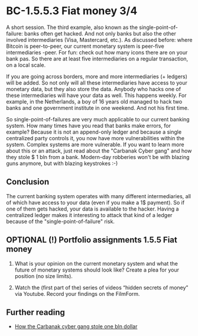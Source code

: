
# BC-1.5.5.3 Fiat money 3/4

A short session. The third example, also known as the single-point-of-failure: banks often get hacked.
And not only banks but also the other involved intermediaries (Visa, Mastercard, etc.). As discussed before: where Bitcoin is peer-to-peer, our current monetary system is peer-five intermediaries -peer. For fun: check out how many icons there are on your bank pas. So there are at least five intermediaries on a regular transaction, on a local scale.

If you are going across borders, more and more intermediaries (+ ledgers) will be added. So not only will all these intermediaries have access to your monetary data, but they also store the data. Anybody who hacks one of these intermediaries will have your data as well. This happens weekly. For example, in the Netherlands, a boy of 16 years old managed to hack two banks and one government institute in one weekend. And not his first time. 

So single-point-of-failures are very much applicable to our current banking system. How many times have you read that banks make errors, for example? Because it is not an append-only ledger and because a single centralized party controls it, you now have more vulnerabilities within the system. Complex systems are more vulnerable. If you want to learn more about this or an attack, just read about the "Carbanak Cyber gang" and how they stole $ 1 bln from a bank. Modern-day robberies won't be with blazing guns anymore, but with blazing keystrokes :-)

## Conclusion
The current banking system operates with many different intermediaries, all of which have access to your data (even if you make a 1$ payment). So if one of them gets hacked, your data is available to the hacker. Having a centralized ledger makes it interesting to attack that kind of a ledger because of the "single-point-of-failure" risk.  


## OPTIONAL (!) Portfolio assignments 1.5.5 Fiat money 

1. What is your opinion on the current monetary system and what the future of monetary systems should look like? Create a plea for your position (no size limits).

2. Watch the (first part of the) series of videos “hidden secrets of money” via Youtube. Record your findings on the FilmForm.


## Further reading
* [How the Carbanak cyber gang stole one bln dollar](https://eu.usatoday.com/story/tech/2015/02/16/bank-hesit-cybersecurity-kaspersky-report/23509937/)

